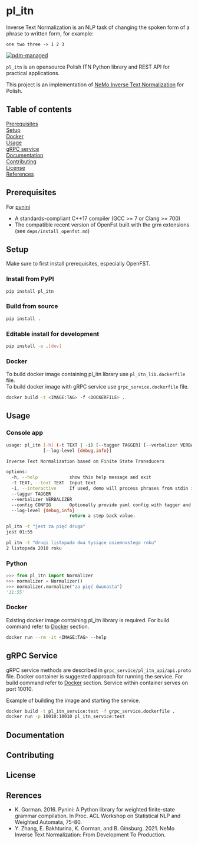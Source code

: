 # pl_itn
Inverse Text Normalization is an NLP task of changing the spoken form of a phrase to written form, for example:
```
one two three -> 1 2 3
```

[![pdm-managed](https://img.shields.io/badge/pdm-managed-blueviolet)](https://pdm.fming.dev)

`pl_itn` is an opensource Polish ITN Python library and REST API for practical applications.

This project is an implementation of [NeMo Inverse Text Normalization](https://arxiv.org/abs/2104.05055) for Polish.

## Table of contents
[Prerequisites](#prerequisites)\
[Setup](#setup)\
[Docker](#docker)\
[Usage](#usage)\
[gRPC service](#grpc-service)\
[Documentation](#documentation)\
[Contributing](#contributing)\
[License](#License)\
[References](#References)

## Prerequisites
For [pynini](https://pypi.org/project/pynini/)
- A standards-compliant C++17 compiler (GCC >= 7 or Clang >= 700)
- The compatible recent version of OpenFst built with the grm extensions (see `deps/install_openfst.md`)

## Setup
Make sure to first install prerequisites, especially OpenFST.

### Install from PyPI
```bash
pip install pl_itn
```

### Build from source
```bash
pip install .
```

### Editable install for development
```bash
pip install -e .[dev]
```

### Docker

To build docker image containing pl_itn library use `pl_itn_lib.dockerfile` file.\
To build docker image with gRPC service use `grpc_service.dockerfile` file.

```bash
docker build -t <IMAGE:TAG> -f <DOCKERFILE> .
```

## Usage
### Console app
```bash
usage: pl_itn [-h] (-t TEXT | -i) [--tagger TAGGER] [--verbalizer VERBALIZER] [--config CONFIG]
              [--log-level {debug,info}]

Inverse Text Normalization based on Finite State Transducers

options:
  -h, --help            show this help message and exit
  -t TEXT, --text TEXT  Input text
  -i, --interactive     If used, demo will process phrases from stdin interactively.
  --tagger TAGGER
  --verbalizer VERBALIZER
  --config CONFIG       Optionally provide yaml config with tagger and verbalizer paths.
  --log-level {debug,info}
                        return a step back value.
```

```bash
pl_itn -t "jest za pięć druga"
jest 01:55

pl_itn -t "drugi listopada dwa tysiące osiemnastego roku"
2 listopada 2018 roku
```

### Python
```python
>>> from pl_itn import Normalizer
>>> normalizer = Normalizer()
>>> normalizer.normalize("za pięć dwunasta")
'11:55'
```

### Docker

Existing docker image containing pl_itn library is required. For build command refer to [Docker](#docker) section.
```bash
docker run --rm -it <IMAGE:TAG> --help
```

## gRPC Service

gRPC service methods are described in `grpc_service/pl_itn_api/api.proto` file. Docker container is suggested approach for running the service. For build command refer to [Docker](#docker) section.
Service within container serves on port 10010.

Example of building the image and starting the service.
```bash
docker build -t pl_itn_service:test -f grpc_service.dockerfile .
docker run -p 10010:10010 pl_itn_service:test
```

## Documentation

## Contributing

## License

## Rerences
- K. Gorman. 2016. Pynini: A Python library for weighted finite-state grammar compilation. In Proc. ACL Workshop on Statistical NLP and Weighted Automata, 75-80.
- Y. Zhang, E. Bakhturina, K. Gorman, and B. Ginsburg. 2021. NeMo Inverse Text Normalization: From Development To Production.